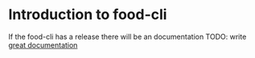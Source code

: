 # Introduction to food-cli
If the food-cli has a release there will be an documentation
TODO: write [great documentation](http://jacobian.org/writing/what-to-write/)
